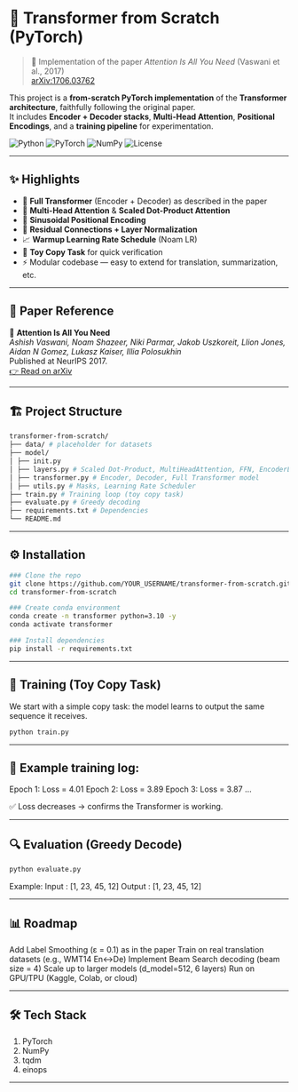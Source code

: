 # 🚀 Transformer from Scratch (PyTorch)

> 📖 Implementation of the paper *Attention Is All You Need* (Vaswani et al., 2017)  
> [arXiv:1706.03762](https://arxiv.org/abs/1706.03762)

This project is a **from-scratch PyTorch implementation** of the **Transformer architecture**, faithfully following the original paper.  
It includes **Encoder + Decoder stacks**, **Multi-Head Attention**, **Positional Encodings**, and a **training pipeline** for experimentation.


![Python](https://img.shields.io/badge/Python-3.10-blue?logo=python)
![PyTorch](https://img.shields.io/badge/PyTorch-2.0+-red?logo=pytorch)
![NumPy](https://img.shields.io/badge/NumPy-1.24-orange?logo=numpy)
![License](https://img.shields.io/badge/License-MIT-green)

---

## ✨ Highlights
- 🧠 **Full Transformer** (Encoder + Decoder) as described in the paper  
- 🎯 **Multi-Head Attention** & **Scaled Dot-Product Attention**  
- 📐 **Sinusoidal Positional Encoding**  
- 🔄 **Residual Connections + Layer Normalization**  
- 📈 **Warmup Learning Rate Schedule** (Noam LR)  
- 🧪 **Toy Copy Task** for quick verification  
- ⚡ Modular codebase — easy to extend for translation, summarization, etc.  

---

## 📖 Paper Reference
📑 **Attention Is All You Need**  
*Ashish Vaswani, Noam Shazeer, Niki Parmar, Jakob Uszkoreit, Llion Jones, Aidan N Gomez, Lukasz Kaiser, Illia Polosukhin*  
Published at NeurIPS 2017.  
[👉 Read on arXiv](https://arxiv.org/abs/1706.03762)

---

## 🏗️ Project Structure
```bash
transformer-from-scratch/
├── data/ # placeholder for datasets
├── model/
│ ├── init.py
│ ├── layers.py # Scaled Dot-Product, MultiHeadAttention, FFN, EncoderLayer, DecoderLayer
│ ├── transformer.py # Encoder, Decoder, Full Transformer model
│ ├── utils.py # Masks, Learning Rate Scheduler
├── train.py # Training loop (toy copy task)
├── evaluate.py # Greedy decoding
├── requirements.txt # Dependencies
└── README.md 
```
---

## ⚙️ Installation

```bash
### Clone the repo
git clone https://github.com/YOUR_USERNAME/transformer-from-scratch.git
cd transformer-from-scratch

### Create conda environment
conda create -n transformer python=3.10 -y
conda activate transformer

### Install dependencies
pip install -r requirements.txt
```
---
## 🏃 Training (Toy Copy Task)

We start with a simple copy task: the model learns to output the same sequence it receives.
```bash
python train.py
```
---
## 📌 Example training log:

Epoch 1: Loss = 4.01
Epoch 2: Loss = 3.89
Epoch 3: Loss = 3.87
...

✅ Loss decreases → confirms the Transformer is working.

---

## 🔍 Evaluation (Greedy Decode)
```bash
python evaluate.py
```
Example:
Input  : [1, 23, 45, 12]
Output : [1, 23, 45, 12]

---
## 📊 Roadmap
Add Label Smoothing (ε = 0.1) as in the paper
Train on real translation datasets (e.g., WMT14 En↔De)
Implement Beam Search decoding (beam size = 4)
Scale up to larger models (d_model=512, 6 layers)
Run on GPU/TPU (Kaggle, Colab, or cloud)

---
## 🛠️ Tech Stack
1. PyTorch
2. NumPy
3. tqdm
4. einops

---
